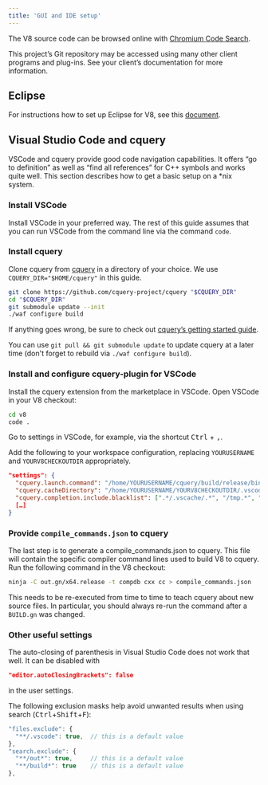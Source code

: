 ```yaml
---
title: 'GUI and IDE setup'
---
```

The V8 source code can be browsed online with [Chromium Code Search](https://cs.chromium.org/chromium/src/v8/).

This project’s Git repository may be accessed using many other client programs and plug-ins. See your client’s documentation for more information.

## Eclipse

For instructions how to set up Eclipse for V8, see this [document](https://docs.google.com/document/d/1q3JkYNJhib3ni9QvNKIY_uarVxeVDiDi6teE5MbVIGQ/).

## Visual Studio Code and cquery

VSCode and cquery provide good code navigation capabilities. It offers “go to definition” as well as “find all references” for C++ symbols and works quite well. This section describes how to get a basic setup on a *nix system.

### Install VSCode

Install VSCode in your preferred way. The rest of this guide assumes that you can run VSCode from the command line via the command `code`.

### Install cquery

Clone cquery from [cquery](https://github.com/cquery-project/cquery) in a directory of your choice. We use `CQUERY_DIR="$HOME/cquery"` in this guide.

```bash
git clone https://github.com/cquery-project/cquery "$CQUERY_DIR"
cd "$CQUERY_DIR"
git submodule update --init
./waf configure build
```

If anything goes wrong, be sure to check out [cquery’s getting started guide](https://github.com/cquery-project/cquery/wiki).

You can use `git pull && git submodule update` to update cquery at a later time (don't forget to rebuild via `./waf configure build`).

### Install and configure cquery-plugin for VSCode

Install the cquery extension from the marketplace in VSCode. Open VSCode in your V8 checkout:

```bash
cd v8
code .
```

Go to settings in VSCode, for example, via the shortcut <kbd>Ctrl</kbd> + <kbd>,</kbd>.

Add the following to your workspace configuration, replacing `YOURUSERNAME` and `YOURV8CHECKOUTDIR` appropriately.

```json
"settings": {
  "cquery.launch.command": "/home/YOURUSERNAME/cquery/build/release/bin/cquery",
  "cquery.cacheDirectory": "/home/YOURUSERNAME/YOURV8CHECKOUTDIR/.vscode/cquery_cached_index/",
  "cquery.completion.include.blacklist": [".*/.vscache/.*", "/tmp.*", "build/.*"],
  […]
}
```

### Provide `compile_commands.json` to cquery

The last step is to generate a compile_commands.json to cquery. This file will contain the specific compiler command lines used to build V8 to cquery. Run the following command in the V8 checkout:

```bash
ninja -C out.gn/x64.release -t compdb cxx cc > compile_commands.json
```

This needs to be re-executed from time to time to teach cquery about new source files. In particular, you should always re-run the command after a `BUILD.gn` was changed.

### Other useful settings

The auto-closing of parenthesis in Visual Studio Code does not work that well. It can be disabled with

```json
"editor.autoClosingBrackets": false
```

in the user settings.

The following exclusion masks help avoid unwanted results when using search (<kbd>Ctrl</kbd>+<kbd>Shift</kbd>+<kbd>F</kbd>):

```js
"files.exclude": {
  "**/.vscode": true,  // this is a default value
},
"search.exclude": {
  "**/out*": true,     // this is a default value
  "**/build*": true    // this is a default value
},
```
